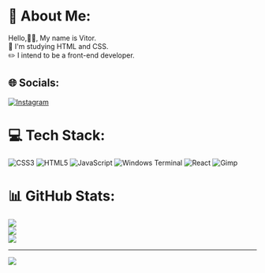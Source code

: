 # 💫 About Me:
Hello,🖖🏻, My name is Vitor.<br>📔 I'm studying HTML and CSS.<br>✏️ I intend to be a front-end developer.


## 🌐 Socials:
[![Instagram](https://img.shields.io/badge/Instagram-%23E4405F.svg?logo=Instagram&logoColor=white)](https://instagram.com/vitor_gabriel_hr) 

# 💻 Tech Stack:
![CSS3](https://img.shields.io/badge/css3-%231572B6.svg?style=flat&logo=css3&logoColor=white) ![HTML5](https://img.shields.io/badge/html5-%23E34F26.svg?style=flat&logo=html5&logoColor=white) ![JavaScript](https://img.shields.io/badge/javascript-%23323330.svg?style=flat&logo=javascript&logoColor=%23F7DF1E) ![Windows Terminal](https://img.shields.io/badge/Windows%20Terminal-%234D4D4D.svg?style=flat&logo=windows-terminal&logoColor=white) ![React](https://img.shields.io/badge/react-%2320232a.svg?style=flat&logo=react&logoColor=%2361DAFB) ![Gimp](https://img.shields.io/badge/Gimp-657D8B?style=flat&logo=gimp&logoColor=FFFFFF)
# 📊 GitHub Stats:
![](https://github-readme-stats.vercel.app/api?username=VitorGabrielHR&theme=algolia&hide_border=false&include_all_commits=false&count_private=true)<br/>
![](https://github-readme-streak-stats.herokuapp.com/?user=VitorGabrielHR&theme=algolia&hide_border=false)<br/>
![](https://github-readme-stats.vercel.app/api/top-langs/?username=VitorGabrielHR&theme=algolia&hide_border=false&include_all_commits=false&count_private=true&layout=compact)

---
[![](https://visitcount.itsvg.in/api?id=VitorGabrielHR&icon=0&color=0)](https://visitcount.itsvg.in)

<!-- Proudly created with GPRM ( https://gprm.itsvg.in ) -->